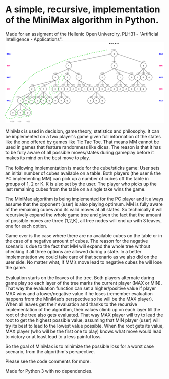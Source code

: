 # A simple, recursive, implementation of the MiniMax algorithm in Python.
Made for an assigment of the Hellenic Open Univerciry, PLH31 - "Artificial Intelligence - Applications".
![alt text](https://github.com/savvasio/MiniMax/blob/master/MiniMax-tree.png?raw=true)

MiniMax is used in decision, game theory, statistics and philosophy.
It can be implemented on a two player's game given full information of the states like the one offered by games like Tic Tac Toe. 
That means MM cannot be used in games that feature randomness like dices. 
The reason is that it has to be fully aware of all possible moves/states during gameplay before it makes its mind on the best move to play.

The following implementation is made for the cube/sticks game: 
User sets an initial number of cubes available on a table. Both players (the user & the PC implementing MM) can pick up a number of 
cubes off the table in groups of 1, 2 or K. K is also set by the user. 
The player who picks up the last remaining cubes from the table on a single take wins the game.

The MiniMax algorithm is being implemented for the PC player and it always assume that the opponent (user) is also playing optimum. 
MM is fully aware of the remaining cubes and its valid moves at all states. So technically it will recursively expand the whole game tree and given the fact that the amount of possible moves are three (1,2,K), all tree nodes will end up with 3 leaves, one for each option.

Game over is the case where there are no available cubes on the table or in the case of a negative amount of cubes. The reason for the negative scenario is due to the fact that MM will expand the whole tree without checking if all three options are allowed during a state. 
In a better implementation we could take care of that scenario as we also did on the user side. 
No matter what, if MM’s move lead to negative cubes he will lose the game.

Evaluation starts on the leaves of the tree. Both players alternate during game play so each layer of the tree marks the current player (MAX or MIN). That way the evaluation function can set a higher/positive value if player MAX wins and a lower/negative value if he loses (remember evaluation happens from the MiniMax’s perspective so he will be the MAX player). When all leaves get their evaluation and thanks to the recursive implementation of the algorithm, their values climb up on each layer till the root of the tree also gets evaluated. That way MAX player will try to lead the root to get the highest possible value, assuming that MIN player (user) will try its best to lead to the lowest value possible. When the root gets its value, MAX player (who will be the first one to play) knows what move would lead to victory or at least lead to a less painful loss.

So the goal of MiniMax is to minimize the possible loss for a worst case scenario, from the algorithm's perspective.

Please see the code comments for more.

Made for Python 3 with no dependencies.
